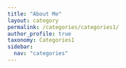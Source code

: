 ```yaml
---
title: "About Me"
layout: category
permalink: /categories/categories1/
author_profile: true
taxonomy: Categories1
sidebar:
  nav: "categories"
---
```

